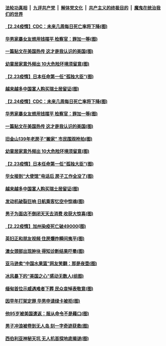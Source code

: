 

####  [法轮功真相](../../../../basic/blob/master/README.md?t=02250631) &nbsp;|&nbsp; [九评共产党](../../../../9ping.md/blob/master/README.md?t=02250631) &nbsp;|&nbsp; [解体党文化](../../../../jtdwh.md/blob/master/README.md?t=02250631)  &nbsp;|&nbsp; [共产主义的终极目的](../../../../gczydzjmd.md/blob/master/README.md?t=02250631) &nbsp;|&nbsp; [魔鬼在统治我们的世界](../../../../mgztzwmdsj.md/blob/master/README.md?t=02250631) 

#### [【2.24疫情】CDC：未来几周每日死亡率将下降(图)](../pages/p3/963630.md?t=02250631) 

#### [华男家暴女友想用钱摆平 检察官：罪加一等(图)](../pages/p3/963595.md?t=02250631) 

#### [一篇贴文在美国热传 这才是我认识的美国(图)](../pages/p3/963531.md?t=02250631) 

#### [幼童居家意外频出 10大危险环境须留意(图)](../pages/p3/963529.md?t=02250631) 

#### [【2.23疫情】日本任命第一任“孤独大臣”(图)](../pages/p3/963527.md?t=02250631) 

#### [越来越多中国富人购买瑞士居留证(图)](../pages/p3/963490.md?t=02250631) 

#### [【2.24疫情】CDC：未来几周每日死亡率将下降(图)](../pages/p3/963630.md?t=02250631) 

#### [华男家暴女友想用钱摆平 检察官：罪加一等(图)](../pages/p3/963595.md?t=02250631) 

#### [一篇贴文在美国热传 这才是我认识的美国(图)](../pages/p3/963531.md?t=02250631) 

#### [旧金山139年老房子“搬家” 市民围观抢拍(图)](../pages/p3/963533.md?t=02250631) 

#### [幼童居家意外频出 10大危险环境须留意(图)](../pages/p3/963529.md?t=02250631) 

#### [【2.23疫情】日本任命第一任“孤独大臣”(图)](../pages/p3/963527.md?t=02250631) 

#### [华女接到“大使馆”电话后 房子工作全没了(图)](../pages/p3/963499.md?t=02250631) 

#### [越来越多中国富人购买瑞士居留证(图)](../pages/p3/963490.md?t=02250631) 

#### [发动机破裂巨响 日航乘客忆空中惊魂(图)](../pages/p3/963414.md?t=02250631) 

#### [男子为面店不倒闭天天去消费 收获大惊喜(图)](../pages/p3/963412.md?t=02250631) 

#### [【2.22疫情】加州染疫死亡破49000(图)](../pages/p3/963405.md?t=02250631) 

#### [英妇正和朋友视频 住房爆炸瞬间夷平(图)](../pages/p3/963383.md?t=02250631) 

#### [澳女颈部出现肿块 得知诊断结果吓晕(图)](../pages/p3/963348.md?t=02250631) 

#### [亚马逊卖“中国水果篮”网友笑翻：那是夜壶(图)](../pages/p3/963379.md?t=02250631) 

#### [冰风暴下的“美国之心”感动无数人(组图)](../pages/p3/963362.md?t=02250631) 

#### [缅甸首位示威遇难者下葬 民众哀悼表敬意(图)](../pages/p3/963329.md?t=02250631) 

#### [因早年打架定罪 华男申请绿卡被拒(图)](../pages/p3/963317.md?t=02250631) 

#### [他95岁被美国遣返：服从命令不是藉口(图)](../pages/p3/963309.md?t=02250631) 

#### [男子冲浪被卷到无人岛 刻一字奇迹获救(图)](../pages/p3/963312.md?t=02250631) 

#### [西伯利亚神秘天坑 无人机首探地底揭谜(图)](../pages/p3/963310.md?t=02250631) 

